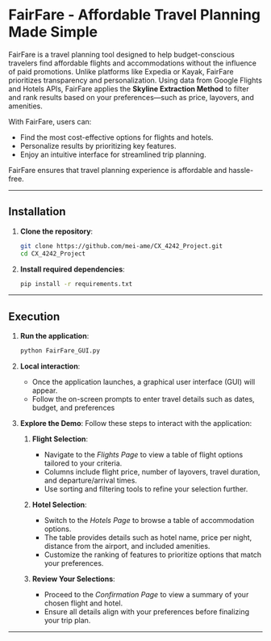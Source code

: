 # FairFare - Affordable Travel Planning Made Simple

FairFare is a travel planning tool designed to help budget-conscious travelers find affordable flights and accommodations without the influence of paid promotions. Unlike platforms like Expedia or Kayak, FairFare prioritizes transparency and personalization. Using data from Google Flights and Hotels APIs, FairFare applies the **Skyline Extraction Method** to filter and rank results based on your preferences—such as price, layovers, and amenities.

With FairFare, users can:
- Find the most cost-effective options for flights and hotels.
- Personalize results by prioritizing key features.
- Enjoy an intuitive interface for streamlined trip planning.

FairFare ensures that travel planning experience is affordable and hassle-free.

---

## Installation

1. **Clone the repository**:
   ```bash
   git clone https://github.com/mei-ame/CX_4242_Project.git
   cd CX_4242_Project
   ```

2. **Install required dependencies**:
   ```bash
   pip install -r requirements.txt
   ```

---

## Execution

1. **Run the application**:
   ```bash
   python FairFare_GUI.py
   ```

2. **Local interaction**:
   - Once the application launches, a graphical user interface (GUI) will appear.
   - Follow the on-screen prompts to enter travel details such as dates, budget, and preferences

3. **Explore the Demo**:
   Follow these steps to interact with the application:
     1. **Flight Selection**:
         - Navigate to the *Flights Page* to view a table of flight options tailored to your criteria.
         - Columns include flight price, number of layovers, travel duration, and departure/arrival times.
         - Use sorting and filtering tools to refine your selection further.

      2. **Hotel Selection**:
         - Switch to the *Hotels Page* to browse a table of accommodation options.
         - The table provides details such as hotel name, price per night, distance from the airport, and included amenities.
         - Customize the ranking of features to prioritize options that match your preferences.

      3. **Review Your Selections**:
         - Proceed to the *Confirmation Page* to view a summary of your chosen flight and hotel.
         - Ensure all details align with your preferences before finalizing your trip plan.

---